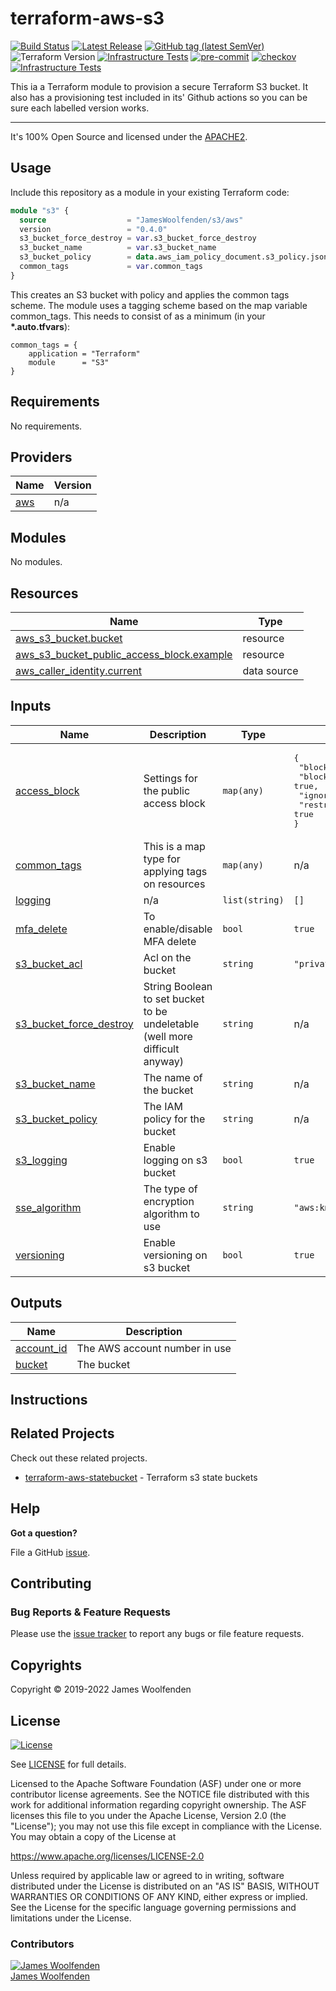 # terraform-aws-s3

[![Build Status](https://github.com/JamesWoolfenden/terraform-aws-s3/workflows/Verify%20and%20Bump/badge.svg?branch=master)](https://github.com/JamesWoolfenden/terraform-aws-s3)
[![Latest Release](https://img.shields.io/github/release/JamesWoolfenden/terraform-aws-s3.svg)](https://github.com/JamesWoolfenden/terraform-aws-s3/releases/latest)
[![GitHub tag (latest SemVer)](https://img.shields.io/github/tag/JamesWoolfenden/terraform-aws-s3.svg?label=latest)](https://github.com/JamesWoolfenden/terraform-aws-s3/releases/latest)
![Terraform Version](https://img.shields.io/badge/tf-%3E%3D0.14.0-blue.svg)
[![Infrastructure Tests](https://www.bridgecrew.cloud/badges/github/JamesWoolfenden/terraform-aws-s3/cis_aws)](https://www.bridgecrew.cloud/link/badge?vcs=github&fullRepo=JamesWoolfenden%2Fterraform-aws-s3&benchmark=CIS+AWS+V1.2)
[![pre-commit](https://img.shields.io/badge/pre--commit-enabled-brightgreen?logo=pre-commit&logoColor=white)](https://github.com/pre-commit/pre-commit)
[![checkov](https://img.shields.io/badge/checkov-verified-brightgreen)](https://www.checkov.io/)
[![Infrastructure Tests](https://www.bridgecrew.cloud/badges/github/jameswoolfenden/terraform-aws-s3/general)](https://www.bridgecrew.cloud/link/badge?vcs=github&fullRepo=JamesWoolfenden%2Fterraform-aws-s3&benchmark=INFRASTRUCTURE+SECURITY)

This ia a Terraform module to provision a secure Terraform S3 bucket. It also has a provisioning test included in its' Github actions so you can be sure each labelled version works.

---

It's 100% Open Source and licensed under the [APACHE2](LICENSE).

## Usage

Include this repository as a module in your existing Terraform code:

```terraform
module "s3" {
  source                  = "JamesWoolfenden/s3/aws"
  version                 = "0.4.0"
  s3_bucket_force_destroy = var.s3_bucket_force_destroy
  s3_bucket_name          = var.s3_bucket_name
  s3_bucket_policy        = data.aws_iam_policy_document.s3_policy.json
  common_tags             = var.common_tags
}
```

This creates an S3 bucket with policy and applies the common tags scheme.
The module uses a tagging scheme based on the map variable common_tags.
This needs to consist of as a minimum (in your **\*.auto.tfvars**):

```HCL
common_tags = {
    application = "Terraform"
    module      = "S3"
}
```

<!-- BEGINNING OF PRE-COMMIT-TERRAFORM DOCS HOOK -->

## Requirements

No requirements.

## Providers

| Name                                             | Version |
| ------------------------------------------------ | ------- |
| <a name="provider_aws"></a> [aws](#provider_aws) | n/a     |

## Modules

No modules.

## Resources

| Name                                                                                                                                                   | Type        |
| ------------------------------------------------------------------------------------------------------------------------------------------------------ | ----------- |
| [aws_s3_bucket.bucket](https://registry.terraform.io/providers/hashicorp/aws/latest/docs/resources/s3_bucket)                                          | resource    |
| [aws_s3_bucket_public_access_block.example](https://registry.terraform.io/providers/hashicorp/aws/latest/docs/resources/s3_bucket_public_access_block) | resource    |
| [aws_caller_identity.current](https://registry.terraform.io/providers/hashicorp/aws/latest/docs/data-sources/caller_identity)                          | data source |

## Inputs

| Name                                                                                                   | Description                                                                 | Type           | Default                                                                                                                                               | Required |
| ------------------------------------------------------------------------------------------------------ | --------------------------------------------------------------------------- | -------------- | ----------------------------------------------------------------------------------------------------------------------------------------------------- | :------: |
| <a name="input_access_block"></a> [access_block](#input_access_block)                                  | Settings for the public access block                                        | `map(any)`     | <pre>{<br> "block_public_acls": true,<br> "block_public_policy": true,<br> "ignore_public_acls": true,<br> "restrict_public_buckets": true<br>}</pre> |    no    |
| <a name="input_common_tags"></a> [common_tags](#input_common_tags)                                     | This is a map type for applying tags on resources                           | `map(any)`     | n/a                                                                                                                                                   |   yes    |
| <a name="input_logging"></a> [logging](#input_logging)                                                 | n/a                                                                         | `list(string)` | `[]`                                                                                                                                                  |    no    |
| <a name="input_mfa_delete"></a> [mfa_delete](#input_mfa_delete)                                        | To enable/disable MFA delete                                                | `bool`         | `true`                                                                                                                                                |    no    |
| <a name="input_s3_bucket_acl"></a> [s3_bucket_acl](#input_s3_bucket_acl)                               | Acl on the bucket                                                           | `string`       | `"private"`                                                                                                                                           |    no    |
| <a name="input_s3_bucket_force_destroy"></a> [s3_bucket_force_destroy](#input_s3_bucket_force_destroy) | String Boolean to set bucket to be undeletable (well more difficult anyway) | `string`       | n/a                                                                                                                                                   |   yes    |
| <a name="input_s3_bucket_name"></a> [s3_bucket_name](#input_s3_bucket_name)                            | The name of the bucket                                                      | `string`       | n/a                                                                                                                                                   |   yes    |
| <a name="input_s3_bucket_policy"></a> [s3_bucket_policy](#input_s3_bucket_policy)                      | The IAM policy for the bucket                                               | `string`       | n/a                                                                                                                                                   |   yes    |
| <a name="input_s3_logging"></a> [s3_logging](#input_s3_logging)                                        | Enable logging on s3 bucket                                                 | `bool`         | `true`                                                                                                                                                |    no    |
| <a name="input_sse_algorithm"></a> [sse_algorithm](#input_sse_algorithm)                               | The type of encryption algorithm to use                                     | `string`       | `"aws:kms"`                                                                                                                                           |    no    |
| <a name="input_versioning"></a> [versioning](#input_versioning)                                        | Enable versioning on s3 bucket                                              | `bool`         | `true`                                                                                                                                                |    no    |

## Outputs

| Name                                                              | Description                   |
| ----------------------------------------------------------------- | ----------------------------- |
| <a name="output_account_id"></a> [account_id](#output_account_id) | The AWS account number in use |
| <a name="output_bucket"></a> [bucket](#output_bucket)             | The bucket                    |

<!-- END OF PRE-COMMIT-TERRAFORM DOCS HOOK -->

## Instructions

## Related Projects

Check out these related projects.

- [terraform-aws-statebucket](https://github.com/jameswoolfenden/terraform-aws-statebucket) - Terraform s3 state buckets

## Help

**Got a question?**

File a GitHub [issue](https://github.com/JamesWoolfenden/terraform-aws-3/issues).

## Contributing

### Bug Reports & Feature Requests

Please use the [issue tracker](https://github.com/JamesWoolfenden/terraform-aws-3/issues) to report any bugs or file feature requests.

## Copyrights

Copyright © 2019-2022 James Woolfenden

## License

[![License](https://img.shields.io/badge/License-Apache%202.0-blue.svg)](https://opensource.org/licenses/Apache-2.0)

See [LICENSE](LICENSE) for full details.

Licensed to the Apache Software Foundation (ASF) under one
or more contributor license agreements. See the NOTICE file
distributed with this work for additional information
regarding copyright ownership. The ASF licenses this file
to you under the Apache License, Version 2.0 (the
"License"); you may not use this file except in compliance
with the License. You may obtain a copy of the License at

<https://www.apache.org/licenses/LICENSE-2.0>

Unless required by applicable law or agreed to in writing,
software distributed under the License is distributed on an
"AS IS" BASIS, WITHOUT WARRANTIES OR CONDITIONS OF ANY
KIND, either express or implied. See the License for the
specific language governing permissions and limitations
under the License.

### Contributors

[![James Woolfenden][jameswoolfenden_avatar]][jameswoolfenden_homepage]<br/>[James Woolfenden][jameswoolfenden_homepage]

[jameswoolfenden_homepage]: https://github.com/jameswoolfenden
[jameswoolfenden_avatar]: https://github.com/jameswoolfenden.png?size=150
[github]: https://github.com/jameswoolfenden
[linkedin]: https://www.linkedin.com/in/jameswoolfenden/
[twitter]: https://twitter.com/JimWoolfenden
[share_twitter]: https://twitter.com/intent/tweet/?text=terraform-aws-s3&url=https://github.com/JamesWoolfenden/terraform-aws-3
[share_linkedin]: https://www.linkedin.com/shareArticle?mini=true&title=terraform-aws-s3&url=https://github.com/JamesWoolfenden/terraform-aws-3
[share_reddit]: https://reddit.com/submit/?url=https://github.com/JamesWoolfenden/terraform-aws-3
[share_facebook]: https://facebook.com/sharer/sharer.php?u=https://github.com/JamesWoolfenden/terraform-aws-3
[share_email]: mailto:?subject=terraform-aws-s3&body=https://github.com/JamesWoolfenden/terraform-aws-3
